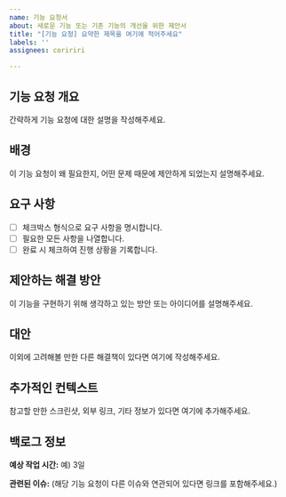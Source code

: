 ```yaml
---
name: 기능 요청서
about: 새로운 기능 또는 기존 기능의 개선을 위한 제안서
title: "[기능 요청] 요약한 제목을 여기에 적어주세요"
labels: ''
assignees: coririri

---
```


## 기능 요청 개요
간략하게 기능 요청에 대한 설명을 작성해주세요.

## 배경
이 기능 요청이 왜 필요한지, 어떤 문제 때문에 제안하게 되었는지 설명해주세요.

## 요구 사항
- [ ] 체크박스 형식으로 요구 사항을 명시합니다. 
- [ ] 필요한 모든 사항을 나열합니다.
- [ ] 완료 시 체크하여 진행 상황을 기록합니다.

## 제안하는 해결 방안
이 기능을 구현하기 위해 생각하고 있는 방안 또는 아이디어를 설명해주세요.

## 대안
이외에 고려해볼 만한 다른 해결책이 있다면 여기에 작성해주세요.

## 추가적인 컨텍스트
참고할 만한 스크린샷, 외부 링크, 기타 정보가 있다면 여기에 추가해주세요.

## 백로그 정보
**예상 작업 시간:** 예) 3일

**관련된 이슈:** 
(해당 기능 요청이 다른 이슈와 연관되어 있다면 링크를 포함해주세요.)
